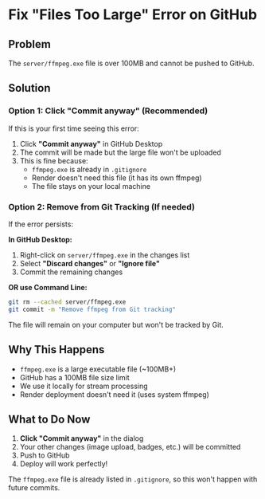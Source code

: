 # Fix "Files Too Large" Error on GitHub

## Problem
The `server/ffmpeg.exe` file is over 100MB and cannot be pushed to GitHub.

## Solution

### Option 1: Click "Commit anyway" (Recommended)
If this is your first time seeing this error:
1. Click **"Commit anyway"** in GitHub Desktop
2. The commit will be made but the large file won't be uploaded
3. This is fine because:
   - `ffmpeg.exe` is already in `.gitignore`
   - Render doesn't need this file (it has its own ffmpeg)
   - The file stays on your local machine

### Option 2: Remove from Git Tracking (If needed)
If the error persists:

**In GitHub Desktop:**
1. Right-click on `server/ffmpeg.exe` in the changes list
2. Select **"Discard changes"** or **"Ignore file"**
3. Commit the remaining changes

**OR use Command Line:**
```bash
git rm --cached server/ffmpeg.exe
git commit -m "Remove ffmpeg from Git tracking"
```

The file will remain on your computer but won't be tracked by Git.

## Why This Happens
- `ffmpeg.exe` is a large executable file (~100MB+)
- GitHub has a 100MB file size limit
- We use it locally for stream processing
- Render deployment doesn't need it (uses system ffmpeg)

## What to Do Now
1. **Click "Commit anyway"** in the dialog
2. Your other changes (image upload, badges, etc.) will be committed
3. Push to GitHub
4. Deploy will work perfectly!

The `ffmpeg.exe` file is already listed in `.gitignore`, so this won't happen with future commits.

